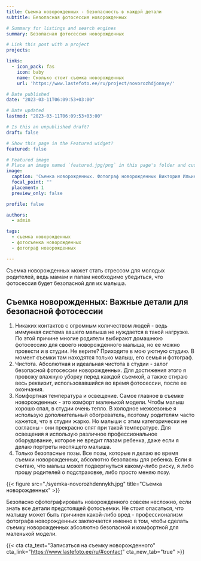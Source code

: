 ```yaml
---
title: Съемка новорожденных - безопасность в каждой детали
subtitle: Безопасная фотосессия новорожденных

# Summary for listings and search engines
summary: Безопасная фотосессия новорожденных

# Link this post with a project
projects: 

links:
  - icon_pack: fas
    icon: baby
    name: Сколько стоит съемка новорожденных
    url: 'https://www.lastefoto.ee/ru/project/novorozhdjonnye/'

# Date published
date: "2023-03-11T06:09:53+03:00"

# Date updated
lastmod: "2023-03-11T06:09:53+03:00"

# Is this an unpublished draft?
draft: false

# Show this page in the Featured widget?
featured: false

# Featured image
# Place an image named `featured.jpg/png` in this page's folder and customize its options here.
image:
  caption: 'Съемка новорожденных. Фотограф новорожденных Виктория Ильин'
  focal_point: ""
  placement: 1
  preview_only: false

profile: false

authors:
  - admin

tags:
  - съемка новорожденных
  - фотосъемка новорожденных
  - фотограф новорожденных

---
```

Съемка новорожденных может стать стрессом для молодых родителей, ведь мамам и папам необходимо убедиться, что фотосессия будет безопасной для их малыша. 
 
## Съемка новорожденных: Важные детали для безопасной фотосессии
 
1. Никаких контактов с огромным количеством людей - ведь иммунная система вашего малыша не нуждается в такой нагрузке. По этой причине многие родители выбирают домашнюю фотосессию для своего новорожденного малыша, но ее можно провести и в студии. Не верите? Приходите в мою уютную студию. В момент съемки там находятся только малыш, его семья и фотограф.
2. Чистота. Абсолютная и идеальная чистота в студии - залог безопасной фотосессии новорожденных. Для достижения этого я провожу влажную уборку перед каждой съемкой, а также стираю весь реквизит, использовавшийся во время фотосессии, после ее окончания.
3. Комфортная температура и освещение. Самое главное в съемке новорожденных - это комфорт маленькой модели. Чтобы малыш хорошо спал, в студии очень тепло. В холодное межсезонье я использую дополнительный обогреватель, поэтому родителям часто кажется, что в студии жарко. Но малыши с этим категорически не согласны - они прекрасно спят при такой температуре. Для освещения я использую различное профессиональное оборудование, которое не вредит глазам ребенка, даже если я делаю портреты неспящего малыша.
4. Только безопасные позы. Все позы, которые я делаю во время съемки новорожденных, абсолютно безопасны для ребенка. Если я считаю, что малыш может подвергнуться какому-либо риску, я либо прошу родителей о подстраховке, либо просто меняю позу.

{{< figure src="./syemka-novorozhdennykh.jpg" title="Съемка новорожденных" >}}

Безопасно сфотографировать новорожденного совсем несложно, если знать все детали предстоящей фотосъемки. Не стоит опасаться, что малышу может быть причинен какой-либо вред - профессионализм фотографа новорожденных заключается именно в том, чтобы сделать съемку новорожденных абсолютно безопасной и комфортной для маленькой модели. 

{{< cta cta_text="Записаться на съемку новорожденного" cta_link="https://www.lastefoto.ee/ru/#contact" cta_new_tab="true" >}}